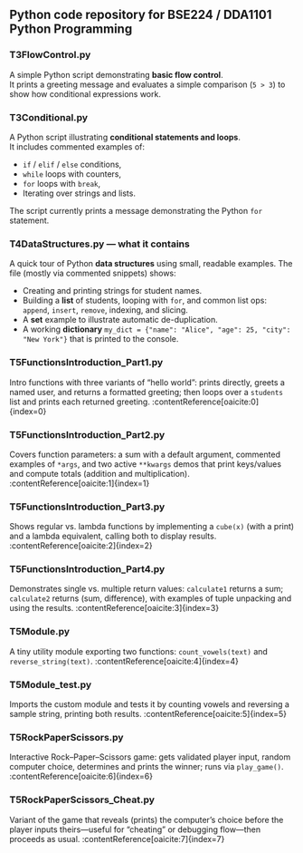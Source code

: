 ## Python code repository for BSE224 / DDA1101 Python Programming

### T3FlowControl.py
A simple Python script demonstrating **basic flow control**.  
It prints a greeting message and evaluates a simple comparison (`5 > 3`) to show how conditional expressions work.

### T3Conditional.py
A Python script illustrating **conditional statements and loops**.  
It includes commented examples of:
- `if` / `elif` / `else` conditions,
- `while` loops with counters,
- `for` loops with `break`,
- Iterating over strings and lists.

The script currently prints a message demonstrating the Python `for` statement.

### T4DataStructures.py — what it contains

A quick tour of Python **data structures** using small, readable examples. The file (mostly via commented snippets) shows:
- Creating and printing strings for student names.
- Building a **list** of students, looping with `for`, and common list ops: `append`, `insert`, `remove`, indexing, and slicing.
- A **set** example to illustrate automatic de-duplication.
- A working **dictionary** `my_dict = {"name": "Alice", "age": 25, "city": "New York"}` that is printed to the console.

### T5FunctionsIntroduction_Part1.py
Intro functions with three variants of “hello world”: prints directly, greets a named user, and returns a formatted greeting; then loops over a `students` list and prints each returned greeting. :contentReference[oaicite:0]{index=0}

### T5FunctionsIntroduction_Part2.py
Covers function parameters: a sum with a default argument, commented examples of `*args`, and two active `**kwargs` demos that print keys/values and compute totals (addition and multiplication). :contentReference[oaicite:1]{index=1}

### T5FunctionsIntroduction_Part3.py
Shows regular vs. lambda functions by implementing a `cube(x)` (with a print) and a lambda equivalent, calling both to display results. :contentReference[oaicite:2]{index=2}

### T5FunctionsIntroduction_Part4.py
Demonstrates single vs. multiple return values: `calculate1` returns a sum; `calculate2` returns (sum, difference), with examples of tuple unpacking and using the results. :contentReference[oaicite:3]{index=3}

### T5Module.py
A tiny utility module exporting two functions: `count_vowels(text)` and `reverse_string(text)`. :contentReference[oaicite:4]{index=4}

### T5Module_test.py
Imports the custom module and tests it by counting vowels and reversing a sample string, printing both results. :contentReference[oaicite:5]{index=5}

### T5RockPaperScissors.py
Interactive Rock–Paper–Scissors game: gets validated player input, random computer choice, determines and prints the winner; runs via `play_game()`. :contentReference[oaicite:6]{index=6}

### T5RockPaperScissors_Cheat.py
Variant of the game that reveals (prints) the computer’s choice before the player inputs theirs—useful for “cheating” or debugging flow—then proceeds as usual. :contentReference[oaicite:7]{index=7}


